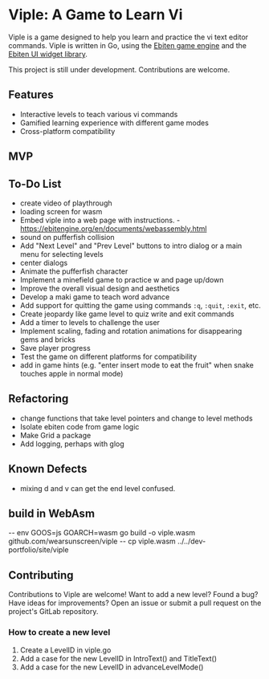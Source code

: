 # Viple: A Game to Learn Vi
Viple is a game designed to help you learn and practice the vi text editor commands. Viple is written in Go, using the [Ebiten game engine](https://ebitengine.org/) and the [Ebiten UI widget library](https://ebitenui.github.io/). 

This project is still under development. Contributions are welcome.

## Features
- Interactive levels to teach various vi commands
- Gamified learning experience with different game modes
- Cross-platform compatibility

## MVP

## To-Do List
- create video of playthrough
- loading screen for wasm
- Embed viple into a web page with instructions. - https://ebitengine.org/en/documents/webassembly.html
- sound on pufferfish collision
- Add "Next Level" and "Prev Level" buttons to intro dialog or a main menu for selecting levels
- center dialogs
- Animate the pufferfish character
- Implement a minefield game to practice w and page up/down
- Improve the overall visual design and aesthetics
- Develop a maki game to teach word advance
- Add support for quitting the game using commands `:q`, `:quit`, `:exit`, etc.
- Create jeopardy like game level to quiz write and exit commands
- Add a timer to levels to challenge the user
- Implement scaling, fading and rotation animations for disappearing gems and bricks
- Save player progress
- Test the game on different platforms for compatibility
- add in game hints (e.g. "enter insert mode to eat the fruit" when snake touches apple in normal mode)

## Refactoring
- change functions that take level pointers and change to level methods
- Isolate ebiten code from game logic
- Make Grid a package
- Add logging, perhaps with glog

## Known Defects
- mixing d and v can get the end level confused.

## build in WebAsm
-- env GOOS=js GOARCH=wasm go build -o viple.wasm github.com/wearsunscreen/viple
-- cp viple.wasm ../../dev-portfolio/site/viple

## Contributing
Contributions to Viple are welcome! Want to add a new level? Found a bug? Have ideas for improvements? Open an issue or submit a pull request on the project's GitLab repository.

### How to create a new level
1. Create a LevelID in viple.go
1. Add a case for the new LevelID in IntroText() and TitleText()
1. Add a case for the new LevelID in advanceLevelMode()


